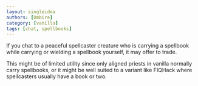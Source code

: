 ```yaml
---
layout: singleidea
authors: [Umbire]
category: [vanilla]
tags: [chat, spellbooks]
---
```

If you chat to a peaceful spellcaster creature who is carrying a spellbook while
carrying or wielding a spellbook yourself, it may offer to trade.

This might be of limited utility since only aligned priests in vanilla normally
carry spellbooks, or it might be well suited to a variant like FIQHack where
spellcasters usually have a book or two.
